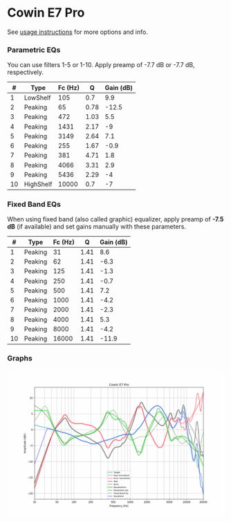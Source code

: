 # Cowin E7 Pro
See [usage instructions](https://github.com/jaakkopasanen/AutoEq#usage) for more options and info.

### Parametric EQs
You can use filters 1-5 or 1-10. Apply preamp of -7.7 dB or -7.7 dB, respectively.

|   # | Type      |   Fc (Hz) |    Q |   Gain (dB) |
|-----|-----------|-----------|------|-------------|
|   1 | LowShelf  |       105 | 0.7  |         9.9 |
|   2 | Peaking   |        65 | 0.78 |       -12.5 |
|   3 | Peaking   |       472 | 1.03 |         5.5 |
|   4 | Peaking   |      1431 | 2.17 |        -9   |
|   5 | Peaking   |      3149 | 2.64 |         7.1 |
|   6 | Peaking   |       255 | 1.67 |        -0.9 |
|   7 | Peaking   |       381 | 4.71 |         1.8 |
|   8 | Peaking   |      4066 | 3.31 |         2.9 |
|   9 | Peaking   |      5436 | 2.29 |        -4   |
|  10 | HighShelf |     10000 | 0.7  |        -7   |

### Fixed Band EQs
When using fixed band (also called graphic) equalizer, apply preamp of **-7.5 dB** (if available) and set gains manually with these parameters.

|   # | Type    |   Fc (Hz) |    Q |   Gain (dB) |
|-----|---------|-----------|------|-------------|
|   1 | Peaking |        31 | 1.41 |         8.6 |
|   2 | Peaking |        62 | 1.41 |        -6.3 |
|   3 | Peaking |       125 | 1.41 |        -1.3 |
|   4 | Peaking |       250 | 1.41 |        -0.7 |
|   5 | Peaking |       500 | 1.41 |         7.2 |
|   6 | Peaking |      1000 | 1.41 |        -4.2 |
|   7 | Peaking |      2000 | 1.41 |        -2.3 |
|   8 | Peaking |      4000 | 1.41 |         5.3 |
|   9 | Peaking |      8000 | 1.41 |        -4.2 |
|  10 | Peaking |     16000 | 1.41 |       -11.9 |

### Graphs
![](./Cowin%20E7%20Pro.png)

